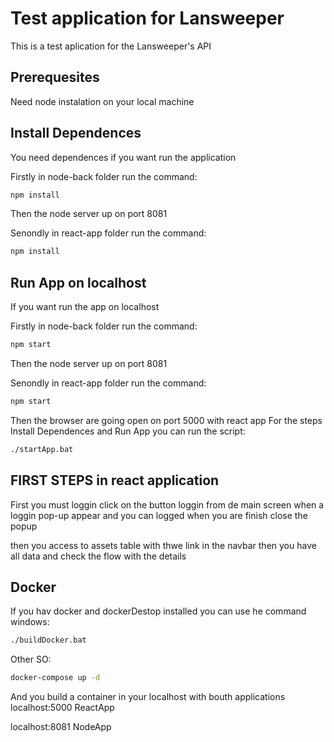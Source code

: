# Test application for Lansweeper

This is a test aplication for the Lansweeper's API

## Prerequesites

Need node instalation on your local machine

## Install Dependences

You need dependences if you want run the application

Firstly in node-back folder run the command:
```bash
npm install
```
Then the node server up on port 8081

Senondly in react-app folder run the command:
```bash
npm install
```

## Run App on localhost

If you want run the app on localhost

Firstly in node-back folder run the command:
```bash
npm start
```
Then the node server up on port 8081

Senondly in react-app folder run the command:
```bash
npm start
```
Then the browser are going open on port 5000 with react app
For the steps Install Dependences and Run App you can run the script:
```bash
./startApp.bat
```

## FIRST STEPS in react application

First you must loggin click on the button loggin from de main screen
when  a loggin pop-up appear and you can logged  when you are finish close the popup

then you access to assets table with thwe link in the navbar 
then you have all data and check the flow with the details

## Docker
If you hav docker and dockerDestop installed you can use he command
windows:
```bash
./buildDocker.bat
```
Other SO:
```bash
docker-compose up -d
```
And you build a container in your localhost with bouth applications
localhost:5000 ReactApp

localhost:8081 NodeApp